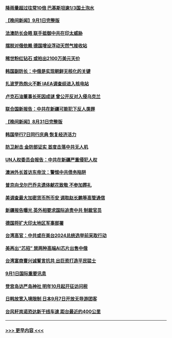 #### [降雨量超过往常10倍 巴基斯坦逾1/3国土泡水](../pages/prog202/a103516825.md?t=09021801) 
#### [【晚间新闻】9月1日完整版](../pages/prog202/a103516689.md?t=09021801) 
#### [法澳防长会晤 联手抵御中共在印太威胁](../pages/prog202/a103516498.md?t=09021801) 
#### [摆脱对俄依赖 德国增设浮动天然气接收站](../pages/prog202/a103516491.md?t=09021801) 
#### [稀世粉红钻石 或拍出2100万美元天价](../pages/prog202/a103516507.md?t=09021801) 
#### [韩国副防长：中俄是实现朝鲜无核化的关键](../pages/prog202/a103516494.md?t=09021801) 
#### [扎波罗热炮火不断 IAEA调查组进入核电站](../pages/prog202/a103516496.md?t=09021801) 
#### [卢克石油董事长死因成谜 曾公开反对入侵乌克兰](../pages/prog202/a103516267.md?t=09021801) 
#### [联合国新报告：中共在新疆可能犯下反人类罪](../pages/prog202/a103516403.md?t=09021801) 
#### [【晚间新闻】8月31日完整版](../pages/prog202/a103515748.md?t=09021801) 
#### [韩国举行7日同行庆典 恢复经济活力](../pages/prog202/a103516310.md?t=09021801) 
#### [防卫射击 金防部证实 首度击落中共无人机](../pages/prog202/a103516312.md?t=09021801) 
#### [UN人权委员会报告：中共在新疆严重侵犯人权](../pages/prog202/a103516302.md?t=09021801) 
#### [澳洲外长首访东帝汶：警惕中共债务陷阱](../pages/prog202/a103516304.md?t=09021801) 
#### [普京向戈尔巴乔夫遗体献花致敬 不参加葬礼](../pages/prog202/a103516209.md?t=09021801) 
#### [美调查最大加密货币所币安 调取赵长鹏等高管通信](../pages/prog202/a103516197.md?t=09021801) 
#### [新疆报告曝光 英外相要求国际追责中共 制裁官员](../pages/prog202/a103516193.md?t=09021801) 
#### [德国将扩大印太地区军事部署](../pages/prog202/a103516061.md?t=09021801) 
#### [台湾高官：中共或在美台2024总统选举前采取行动](../pages/prog202/a103516099.md?t=09021801) 
#### [美再出“芯招” 禁两种高端AI芯片出售中俄](../pages/prog202/a103516094.md?t=09021801) 
#### [台湾富商曹兴诚誓言抗共 出巨资打造平民猛士](../pages/prog202/a103516081.md?t=09021801) 
#### [9月1日国际重要讯息](../pages/prog202/a103516059.md?t=09021801) 
#### [登宫岛访严岛神社 明年10月起开征访问税](../pages/prog202/a103515946.md?t=09021801) 
#### [日韩放宽入境限制 日本9月7日开放无导游团客](../pages/prog202/a103515916.md?t=09021801) 
#### [台风轩岚诺恐达新干线车速 距台最近约400公里](../pages/prog202/a103515889.md?t=09021801) 

----
#### [ >>> 更早内容 <<< ](../indexes/prog202-earlier.md)
